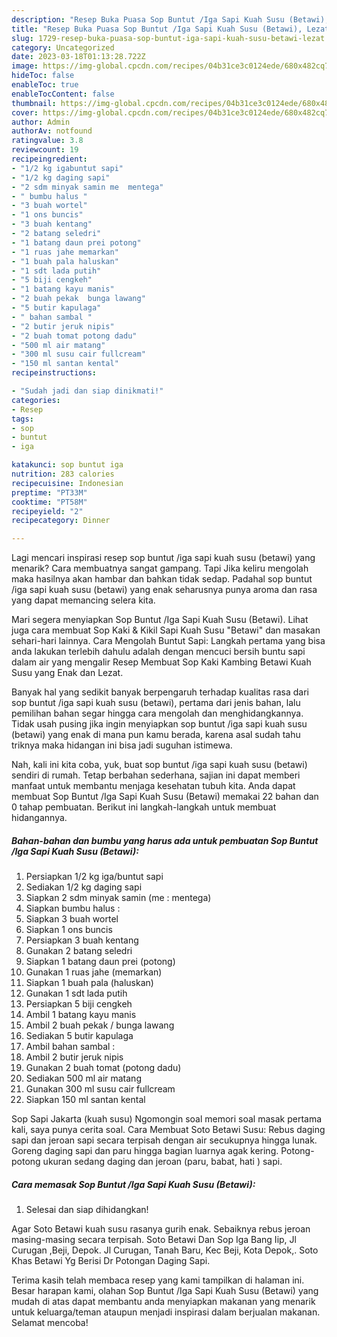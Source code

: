 ```yaml
---
description: "Resep Buka Puasa Sop Buntut /Iga Sapi Kuah Susu (Betawi), Lezat"
title: "Resep Buka Puasa Sop Buntut /Iga Sapi Kuah Susu (Betawi), Lezat"
slug: 1729-resep-buka-puasa-sop-buntut-iga-sapi-kuah-susu-betawi-lezat
category: Uncategorized
date: 2023-03-18T01:13:28.722Z
image: https://img-global.cpcdn.com/recipes/04b31ce3c0124ede/680x482cq70/sop-buntut-iga-sapi-kuah-susu-betawi-foto-resep-utama.jpg
hideToc: false
enableToc: true
enableTocContent: false
thumbnail: https://img-global.cpcdn.com/recipes/04b31ce3c0124ede/680x482cq70/sop-buntut-iga-sapi-kuah-susu-betawi-foto-resep-utama.jpg
cover: https://img-global.cpcdn.com/recipes/04b31ce3c0124ede/680x482cq70/sop-buntut-iga-sapi-kuah-susu-betawi-foto-resep-utama.jpg
author: Admin
authorAv: notfound
ratingvalue: 3.8
reviewcount: 19
recipeingredient:
- "1/2 kg igabuntut sapi"
- "1/2 kg daging sapi"
- "2 sdm minyak samin me  mentega"
- " bumbu halus "
- "3 buah wortel"
- "1 ons buncis"
- "3 buah kentang"
- "2 batang seledri"
- "1 batang daun prei potong"
- "1 ruas jahe memarkan"
- "1 buah pala haluskan"
- "1 sdt lada putih"
- "5 biji cengkeh"
- "1 batang kayu manis"
- "2 buah pekak  bunga lawang"
- "5 butir kapulaga"
- " bahan sambal "
- "2 butir jeruk nipis"
- "2 buah tomat potong dadu"
- "500 ml air matang"
- "300 ml susu cair fullcream"
- "150 ml santan kental"
recipeinstructions:

- "Sudah jadi dan siap dinikmati!"
categories:
- Resep
tags:
- sop
- buntut
- iga

katakunci: sop buntut iga 
nutrition: 283 calories
recipecuisine: Indonesian
preptime: "PT33M"
cooktime: "PT58M"
recipeyield: "2"
recipecategory: Dinner

---
```



Lagi mencari inspirasi resep sop buntut /iga sapi kuah susu (betawi) yang menarik? Cara membuatnya sangat gampang. Tapi Jika keliru mengolah maka hasilnya akan hambar dan bahkan tidak sedap. Padahal sop buntut /iga sapi kuah susu (betawi) yang enak seharusnya punya aroma dan rasa yang dapat memancing selera kita.


Mari segera menyiapkan Sop Buntut /Iga Sapi Kuah Susu (Betawi). Lihat juga cara membuat Sop Kaki &amp; Kikil Sapi Kuah Susu &#34;Betawi&#34; dan masakan sehari-hari lainnya. Cara Mengolah Buntut Sapi: Langkah pertama yang bisa anda lakukan terlebih dahulu adalah dengan mencuci bersih buntu sapi dalam air yang mengalir Resep Membuat Sop Kaki Kambing Betawi Kuah Susu yang Enak dan Lezat.

Banyak hal yang sedikit banyak berpengaruh terhadap kualitas rasa dari sop buntut /iga sapi kuah susu (betawi), pertama dari jenis bahan, lalu pemilihan bahan segar hingga cara mengolah dan menghidangkannya. Tidak usah pusing jika ingin menyiapkan sop buntut /iga sapi kuah susu (betawi) yang enak di mana pun kamu berada, karena asal sudah tahu triknya maka hidangan ini bisa jadi suguhan istimewa.


Nah, kali ini kita coba, yuk, buat sop buntut /iga sapi kuah susu (betawi) sendiri di rumah. Tetap berbahan sederhana, sajian ini dapat memberi manfaat untuk membantu menjaga kesehatan tubuh kita. Anda dapat membuat Sop Buntut /Iga Sapi Kuah Susu (Betawi) memakai 22 bahan dan 0 tahap pembuatan. Berikut ini langkah-langkah untuk membuat hidangannya.

<!--inarticleads1-->

##### Bahan-bahan dan bumbu yang harus ada untuk pembuatan Sop Buntut /Iga Sapi Kuah Susu (Betawi):

1. Persiapkan 1/2 kg iga/buntut sapi
1. Sediakan 1/2 kg daging sapi
1. Siapkan 2 sdm minyak samin (me : mentega)
1. Siapkan  bumbu halus :
1. Siapkan 3 buah wortel
1. Siapkan 1 ons buncis
1. Persiapkan 3 buah kentang
1. Gunakan 2 batang seledri
1. Siapkan 1 batang daun prei (potong)
1. Gunakan 1 ruas jahe (memarkan)
1. Siapkan 1 buah pala (haluskan)
1. Gunakan 1 sdt lada putih
1. Persiapkan 5 biji cengkeh
1. Ambil 1 batang kayu manis
1. Ambil 2 buah pekak / bunga lawang
1. Sediakan 5 butir kapulaga
1. Ambil  bahan sambal :
1. Ambil 2 butir jeruk nipis
1. Gunakan 2 buah tomat (potong dadu)
1. Sediakan 500 ml air matang
1. Gunakan 300 ml susu cair fullcream
1. Siapkan 150 ml santan kental


Sop Sapi Jakarta (kuah susu) Ngomongin soal memori soal masak pertama kali, saya punya cerita soal. Cara Membuat Soto Betawi Susu: Rebus daging sapi dan jeroan sapi secara terpisah dengan air secukupnya hingga lunak. Goreng daging sapi dan paru hingga bagian luarnya agak kering. Potong-potong ukuran sedang daging dan jeroan (paru, babat, hati ) sapi. 

<!--inarticleads2-->

##### Cara memasak Sop Buntut /Iga Sapi Kuah Susu (Betawi):


1. Selesai dan siap dihidangkan!

Agar Soto Betawi kuah susu rasanya gurih enak. Sebaiknya rebus jeroan masing-masing secara terpisah. Soto Betawi Dan Sop Iga Bang Iip, Jl Curugan ,Beji, Depok. Jl Curugan, Tanah Baru, Kec Beji, Kota Depok,. Soto Khas Betawi Yg Berisi Dr Potongan Daging Sapi. 

Terima kasih telah membaca resep yang kami tampilkan di halaman ini. Besar harapan kami, olahan Sop Buntut /Iga Sapi Kuah Susu (Betawi) yang mudah di atas dapat membantu anda menyiapkan makanan yang menarik untuk keluarga/teman ataupun menjadi inspirasi dalam berjualan makanan. Selamat mencoba!
